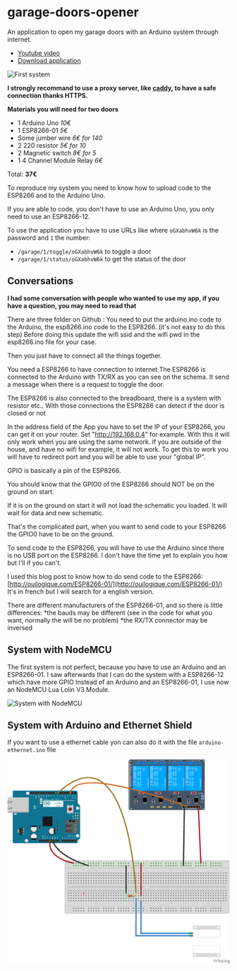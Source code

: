 # garage-doors-opener
An application to open my garage doors with an Arduino system through internet.

* [Youtube video](https://www.youtube.com/watch?v=6a8xaTq5VHo)
* [Download application](https://play.google.com/store/apps/details?id=com.garagedoorsopener)

![First system](schema1.png)

**I strongly recommand to use a proxy server, like [caddy](https://caddyserver.com/), to have a safe connection thanks HTTPS.**

**Materials you will need for two doors**
* 1 Arduino Uno *10€*
* 1 ESP8266-01 *5€*
* Some jumber wire *6€ for 140*
* 2 220 resistor *5€ for 10*
* 2 Magnetic switch *8€ for 5*
* 1 4 Channel Module Relay *6€*


Total: **37€**

To reproduce my system you need to know how to upload code to the ESP8266 and to the Arduino Uno.

If you are able to code, you don't have to use an Arduino Uno, you only need to use an ESP8266-12.

To use the application you have to use URLs like where `oGXabhvW6k` is the password and `1` the number:
* `/garage/1/toggle/oGXabhvW6k` to toggle a door
* `/garage/1/status/oGXabhvW6k` to get the status of the door

## Conversations

**I had some conversation with people who wanted to use my app, if you have a question, you may need to read that**

There are  three folder on Github :
You need to put the arduino.ino code to the Arduino, the esp8266.ino code to the ESP8266. (it's not easy to do this step)
Before doing this update the wifi ssid and the wifi pwd in the esp8266.ino file for your case.

Then you just have to connect all the things together.

You need a ESP8266 to have connection to internet
The ESP8266 is connected to the Arduino with TX/RX as you can see on the schema. It send a message when there is a request to toggle the door.

The ESP8266 is also connected to the breadboard, there is a system with resistor etc.. With those connections the ESP8266 can detect if the door is closed or not

In the address field of the App you have to set the IP of your ESP8266, you can get it on your router.  Set "http://192.168.0.4" for example.
With this it will only work when you are using the same network.
If you are outside of the house, and have no wifi for example, it will not work.
To get this to work you will have to redirect port and you will be able to use your "global IP".

GPIO is basically a pin of the ESP8266.

You should know that the GPIO0 of the ESP8266 should NOT be on the ground on start.

If it is on the ground on start it will not load the schematic you loaded. It will wait for data and new schematic.

That's the complicated part, when you want to send code to your ESP8266 the GPIO0 have to be on the ground.

To send code to the ESP8266, you will have to use the Arduino since there is no USB port on the ESP8266.
I don't have the time yet to explain you how but I'll if you can't.

I used this blog post to know how to do send code to the ESP8266:  
[http://ouilogique.com/ESP8266-01/](http://ouilogique.com/ESP8266-01/)
It's in french but I will search for a english version.

There are different manufacturers of the ESP8266-01, and so there is little differences:
*the bauds may be different (see in the code for what you want, normally the will be no problem)
*the RX/TX connector may be inversed

## System with NodeMCU

The first system is not perfect, because you have to use an Arduino and an ESP8266-01. I saw afterwards that I can do the system with a ESP8266-12 which have more GPIO
Instead of an Arduino and an ESP8266-01, I use now an NodeMCU Lua Lolin V3 Module.

![System with NodeMCU](schema2.png)


## System with Arduino and Ethernet Shield

If you want to use a ethernet cable yon can also do it with the file `arduino-ethernet.ino` file

![System with Arduino and Ethernet Shield](schema3.png)
